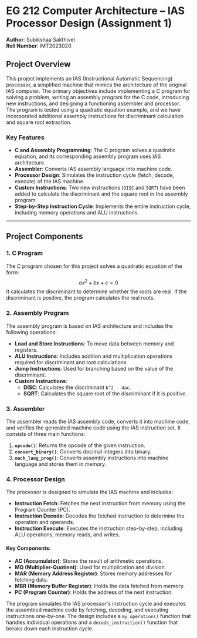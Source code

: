 # EG 212 Computer Architecture – IAS Processor Design (Assignment 1)

**Author**: Subikshaa Sakthivel  
**Roll Number**: IMT2023020

## Project Overview

This project implements an IAS (Instructional Automatic Sequencing) processor, a simplified machine that mimics the architecture of the original IAS computer. The primary objectives include implementing a C program for solving a problem, writing an assembly program for the C code, introducing new instructions, and designing a functioning assembler and processor. The program is tested using a quadratic equation example, and we have incorporated additional assembly instructions for discriminant calculation and square root extraction.

### Key Features

- **C and Assembly Programming**: The C program solves a quadratic equation, and its corresponding assembly program uses IAS architecture.
- **Assembler**: Converts IAS assembly language into machine code.
- **Processor Design**: Simulates the instruction cycle (fetch, decode, execute) of the IAS machine.
- **Custom Instructions**: Two new instructions (`DISC` and `SQRT`) have been added to calculate the discriminant and the square root in the assembly program.
- **Step-by-Step Instruction Cycle**: Implements the entire instruction cycle, including memory operations and ALU instructions.

---

## Project Components

### 1. **C Program**
The C program chosen for this project solves a quadratic equation of the form:
$$ ax^2 + bx + c = 0 $$
It calculates the discriminant to determine whether the roots are real. If the discriminant is positive, the program calculates the real roots.

### 2. **Assembly Program**
The assembly program is based on IAS architecture and includes the following operations:

- **Load and Store Instructions**: To move data between memory and registers.
- **ALU Instructions**: Includes addition and multiplication operations required for discriminant and root calculations.
- **Jump Instructions**: Used for branching based on the value of the discriminant.
- **Custom Instructions**:
  - **DISC**: Calculates the discriminant `b^2 - 4ac`.
  - **SQRT**: Calculates the square root of the discriminant if it is positive.

### 3. **Assembler**
The assembler reads the IAS assembly code, converts it into machine code, and verifies the generated machine code using the IAS instruction set. It consists of three main functions:

1. **`opcode()`**: Returns the opcode of the given instruction.
2. **`convert_binary()`**: Converts decimal integers into binary.
3. **`mach_lang_prog()`**: Converts assembly instructions into machine language and stores them in memory.

### 4. **Processor Design**
The processor is designed to simulate the IAS machine and includes:

- **Instruction Fetch**: Fetches the next instruction from memory using the Program Counter (PC).
- **Instruction Decode**: Decodes the fetched instruction to determine the operation and operands.
- **Instruction Execute**: Executes the instruction step-by-step, including ALU operations, memory reads, and writes.
  
#### Key Components:
- **AC (Accumulator)**: Stores the result of arithmetic operations.
- **MQ (Multiplier-Quotient)**: Used for multiplication and division.
- **MAR (Memory Address Register)**: Stores memory addresses for fetching data.
- **MBR (Memory Buffer Register)**: Holds the data fetched from memory.
- **PC (Program Counter)**: Holds the address of the next instruction.

The program simulates the IAS processor's instruction cycle and executes the assembled machine code by fetching, decoding, and executing instructions one-by-one. The design includes a `my_operation()` function that handles individual operations and a `decode_instruction()` function that breaks down each instruction cycle.
